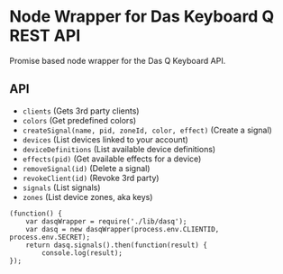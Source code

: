 # Node Wrapper for Das Keyboard Q REST API
Promise based node wrapper for the Das Q Keyboard API.

## API
* `clients` (Gets 3rd party clients)
* `colors` (Get predefined colors)
* `createSignal(name, pid, zoneId, color, effect)` (Create a signal)
* `devices` (List devices linked to your account)
* `deviceDefinitions` (List available device definitions)
* `effects(pid)` (Get available effects for a device)
* `removeSignal(id)` (Delete a signal)
* `revokeClient(id)` (Revoke 3rd party)
* `signals` (List signals)
* `zones` (List device zones, aka keys)

```
(function() {
    var dasqWrapper = require('./lib/dasq');
    var dasq = new dasqWrapper(process.env.CLIENTID, process.env.SECRET);
    return dasq.signals().then(function(result) {
        console.log(result);
});
```
